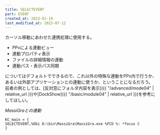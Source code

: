 ```yaml
---
title: SELECTEVENT
part: EVENT
created_at: 2023-01-19
last_modified_at: 2023-07-12
---
```

カーソル移動にあわせた連携処理に使用する。

- PPvによる連動ビュー
- 連動プロパティ表示
- ファイルの詳細情報の連動
- 連動パス・表示パス同期

についてはデフォルトでできるので、これ以外の特殊な連動をPPx内で行うか、あるいは外部アプリケーションとの連動に使うか、ということになるだろう。
前者の例としては、[反対窓にフォルダ内容を表示]({{ "/advanced/mode04" | relative_url }})や[DockShow]({{ "/basic/module04" | relative_url }})を参考にしてほしい。

_MassiGraとの連動_

```text
KC_main = {
SELECTEVENT,%Obi D:\bin\MassiGra\MassiGra.exe %FCD %: *focus C
}
```
